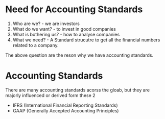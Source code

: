 # Need for Accounting Standards

1. Who are we? - we are investors
2. What do we want? - to invest in good companies
3. What is bothering us? - how to analyse companies
4. What we need? - A Standard strucutre to get all the financial numbers related to a company.

The above question are the reson why we have accounting standards.

# Accounting Standards

There are many accounting standards acorss the gloab, but they are majorly influenced or derived form these 2 
- IFRS (International Financial Reporting Standards)
- GAAP (Generally Accepted Accounting Principles)